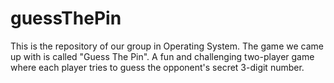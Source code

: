 # guessThePin
This is the repository of our group in Operating System. The game we came up with is called "Guess The Pin". A fun and challenging two-player game where each player tries to guess the opponent's secret 3-digit number.

